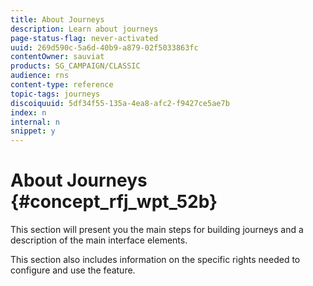 ```yaml
---
title: About Journeys
description: Learn about journeys
page-status-flag: never-activated
uuid: 269d590c-5a6d-40b9-a879-02f5033863fc
contentOwner: sauviat
products: SG_CAMPAIGN/CLASSIC
audience: rns
content-type: reference
topic-tags: journeys
discoiquuid: 5df34f55-135a-4ea8-afc2-f9427ce5ae7b
index: n
internal: n
snippet: y
---
```


# About Journeys {#concept_rfj_wpt_52b}

This section will present you the main steps for building journeys and a description of the main interface elements.

This section also includes information on the specific rights needed to configure and use the feature.
